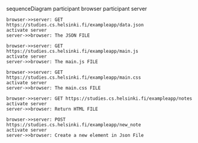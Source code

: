 sequenceDiagram 
  participant browser
	participant server

	browser->>server: GET https://studies.cs.helsinki.fi/exampleapp/data.json
	activate server
	server->>browser: The JSON FILE

	browser->>server: GET https://studies.cs.helsinki.fi/exampleapp/main.js
	activate server
	server->>browser: The main.js FILE

	browser->>server: GET https://studies.cs.helsinki.fi/exampleapp/main.css
	activate server
	server->>browser: The main.css FILE
	
	browser->>server: GET https://studies.cs.helsinki.fi/exampleapp/notes
	activate server
	server->>browser: Return HTML FILE

	browser->>server: POST https://studies.cs.helsinki.fi/exampleapp/new_note
	activate server
	server->>browser: Create a new element in Json File